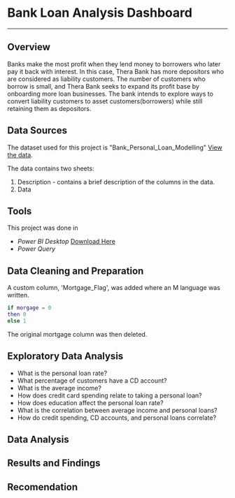 # Bank Loan Analysis Dashboard
---
## Overview
Banks make the most profit when they lend money to borrowers who later pay it back with interest. In this case, Thera Bank has more depositors who are considered as liability customers. The number of customers who borrow is small, and Thera Bank seeks to expand its profit base by onboarding more loan businesses. The bank intends to explore ways to convert liability customers to asset customers(borrowers) while still retaining them as depositors. 
## Data Sources
The dataset used for this project is "Bank_Personal_Loan_Modelling" [View the data](https://docs.google.com/spreadsheets/d/1z7fKyO-uF3QNCckzdc2JMztCp0lXr62s/edit?usp=sharing&ouid=116799710055860433651&rtpof=true&sd=true).

The data contains two sheets:
  1. Description - contains a brief description of the columns in the data.
  2. Data 
## Tools
This project was done in 
- *Power BI Desktop* [Download Here](https://www.microsoft.com/en-us/download/details.aspx?id=58494)
- *Power Query*
## Data Cleaning and Preparation

A custom column, 'Mortgage_Flag', was added where an M language was written.
```M
if morgage = 0
then 0
else 1
```
The original mortgage column was then deleted. 
## Exploratory Data Analysis
- What is the personal loan rate?
- What percentage of customers have a CD account? 
- What is the average income?
- How does credit card spending relate to taking a personal loan?
- How does education affect the personal loan rate?
- What is the correlation between average income and personal loans?
- How do credit spending, CD accounts, and personal loans correlate?
## Data Analysis

## Results and Findings

## Recomendation
